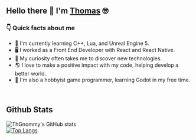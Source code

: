 
<!--
**ThGnommy/ThGnommy** is a ✨ _special_ ✨ repository because its `README.md` (this file) appears on your GitHub profile.

Here are some ideas to get you started:

- 🔭 I’m currently working on ...
- 🌱 I’m currently learning ...
- 👯 I’m looking to collaborate on ...
- 🤔 I’m looking for help with ...
- 💬 Ask me about ...
- 📫 How to reach me: ...
- 😄 Pronouns: ...
- ⚡ Fun fact: ...
-->

<!-- ![visitor badge](https://visitor-badge.glitch.me/badge?page_id=thgnommy.visitor-badge&left_color=red&right_color=green&left_text=Hello%20Visitors) -->

## Hello there 👋 I'm [Thomas](https://thomasbrandoli.dev/) 🤓

### 👇 Quick facts about me
- 🌱 I'm currently learning C++, Lua, and Unreal Engine 5.
- 🖥️ I worked as a Front End Developer with React and React Native.
- 👀 My curiosity often takes me to discover new technologies.
- 🌎 I love to make a positive impact with my code, helping develop a better world.
- 👾 I'm also a hobbyist game programmer, learning Godot in my free time.
<!--
## Tech Stack

<img align="left" style="margin-right:5px" width="40px" src="https://user-images.githubusercontent.com/25181517/192158954-f88b5814-d510-4564-b285-dff7d6400dad.png" alt="html" />

<img align="left" style="margin-right:5px" width="40px" src="https://user-images.githubusercontent.com/25181517/183898674-75a4a1b1-f960-4ea9-abcb-637170a00a75.png" alt="css" />

<img align="left" style="margin-right:5px" width="40px" src="https://user-images.githubusercontent.com/25181517/202896760-337261ed-ee92-4979-84c4-d4b829c7355d.png" alt="tailwindcss" />

<img align="left" style="margin-right:5px" width="40px" src="https://user-images.githubusercontent.com/25181517/117447155-6a868a00-af3d-11eb-9cfe-245df15c9f3f.png" alt="javascript" />

<img align="left" style="margin-right:5px" width="40px" src="https://user-images.githubusercontent.com/25181517/183890598-19a0ac2d-e88a-4005-a8df-1ee36782fde1.png" alt="typescript" />

<img align="left" style="margin-right:5px" width="40px" src="https://user-images.githubusercontent.com/25181517/183897015-94a058a6-b86e-4e42-a37f-bf92061753e5.png" alt="react" />

<img align="left" style="margin-right:5px" width="40px" src="https://user-images.githubusercontent.com/25181517/189716855-2c69ca7a-5149-4647-936d-780610911353.png" alt="firebase" />

<img align="left" style="margin-right:5px" width="40px" src="https://user-images.githubusercontent.com/25181517/183568594-85e280a7-0d7e-4d1a-9028-c8c2209e073c.png" alt="nodejs" />

<br /><br />

## Tech I'm interested in

<img align="left" style="margin-right:5px" width="40px" src="https://user-images.githubusercontent.com/25181517/121406389-6267a300-c95e-11eb-8d67-f1e22afe8aea.png" alt="swift" />

<img align="left" style="margin-right:5px" width="40px" src="https://upload.wikimedia.org/wikipedia/commons/3/3f/Three.js_Icon.svg" alt="threejs" />

-->

<br />

## Github Stats
![ThGnommy's GitHub stats](https://github-readme-stats.vercel.app/api?username=thgnommy&theme=dark&show_icons=true)
<br />
[![Top Langs](https://github-readme-stats.vercel.app/api/top-langs/?username=thgnommy&hide=c%23&theme=dark)](https://github.com/anuraghazra/github-readme-stats)
